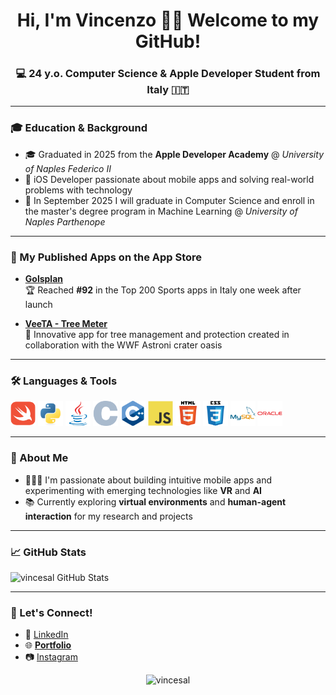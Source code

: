 <h1 align="center">Hi, I'm Vincenzo 👋🏻 Welcome to my GitHub!</h1>

<h3 align="center">💻 24 y.o. Computer Science & Apple Developer Student from Italy 🇮🇹</h3>

---

### 🎓 Education & Background

- 🎓 Graduated in 2025 from the **Apple Developer Academy** @ *University of Naples Federico II*
- 📱 iOS Developer passionate about mobile apps and solving real-world problems with technology
- 🎯 In September 2025 I will graduate in Computer Science and enroll in the master's degree program in Machine Learning @ *University of Naples Parthenope*

---

### 🚀 My Published Apps on the App Store

- **[Golsplan](https://apps.apple.com/it/app/golsplan/id6744357844)**  
  🏆 Reached **#92** in the Top 200 Sports apps in Italy one week after launch

- **[VeeTA - Tree Meter](https://apps.apple.com/it/app/veeta-tree-meter/id6746959379)**  
  🌳 Innovative app for tree management and protection created in collaboration with the WWF Astroni crater oasis

---
### 🛠️ Languages & Tools

<p align="left">
  <img src="https://raw.githubusercontent.com/devicons/devicon/master/icons/swift/swift-original.svg" alt="swift" width="40" height="40"/>
  <img src="https://raw.githubusercontent.com/devicons/devicon/master/icons/python/python-original.svg" alt="python" width="40" height="40"/>
  <img src="https://raw.githubusercontent.com/devicons/devicon/master/icons/java/java-original.svg" alt="java" width="40" height="40"/>
  <img src="https://raw.githubusercontent.com/devicons/devicon/master/icons/c/c-original.svg" alt="c" width="40" height="40"/>
  <img src="https://raw.githubusercontent.com/devicons/devicon/master/icons/cplusplus/cplusplus-original.svg" alt="cplusplus" width="40" height="40"/>
  <img src="https://raw.githubusercontent.com/devicons/devicon/master/icons/javascript/javascript-original.svg" alt="javascript" width="40" height="40"/>
  <img src="https://raw.githubusercontent.com/devicons/devicon/master/icons/html5/html5-original-wordmark.svg" alt="html5" width="40" height="40"/>
  <img src="https://raw.githubusercontent.com/devicons/devicon/master/icons/css3/css3-original-wordmark.svg" alt="css3" width="40" height="40"/>
  <img src="https://raw.githubusercontent.com/devicons/devicon/master/icons/mysql/mysql-original-wordmark.svg" alt="mysql" width="40" height="40"/>
  <img src="https://raw.githubusercontent.com/devicons/devicon/master/icons/oracle/oracle-original.svg" alt="oracle" width="40" height="40"/>
</p>

---
### 📌 About Me

- 👨🏻‍💻 I'm passionate about building intuitive mobile apps and experimenting with emerging technologies like **VR** and **AI**
- 📚 Currently exploring **virtual environments** and **human-agent interaction** for my research and projects

---
### 📈 GitHub Stats

<p align="left">
  <img src="https://github-readme-stats.vercel.app/api?username=vincesal&show_icons=true&theme=tokyonight" alt="vincesal GitHub Stats"/>
</p>

---
### 🔗 Let's Connect!

- 💼 [LinkedIn](https://www.linkedin.com/in/vincesal)
- 🌐 [**Portfolio**](https://vincenzosalzano.my.canva.site/)
- 📷 [Instagram](https://www.instagram.com/vincesal_)

<p align="center">
  <img src="https://komarev.com/ghpvc/?username=vincesal&label=Profile%20views&color=0e75b6&style=flat" alt="vincesal" />
</p>







